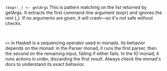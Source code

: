 `(expr:_) <- getArgs` This is pattern matching on the list returned by getArgs. It extracts the first command-line argument (expr) and ignores the rest (_). If no arguments are given, it will crash—so it's not safe without checks.

<br>

`>>` in Haskell is a sequencing operator used in monads. Its behavior depends on the monad: in the Parser monad, it runs the first parser, then the second on the remaining input, failing if either fails. In the IO monad, it runs actions in order, discarding the first result. Always check the monad's docs to understand its exact behavior.

<br>


